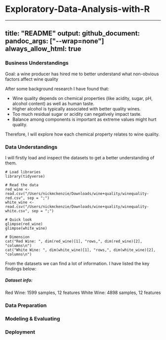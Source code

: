# Exploratory-Data-Analysis-with-R
---
title: "README"
output:
 github_document:
 pandoc_args: ["--wrap=none"]
always_allow_html: true
---

### Business Understandings
Goal: a wine producer has hired me to better understand what non-obvious factors affect wine quality

After some background research I have found that:
- Wine quality depends on chemical properties (like acidity, sugar, pH, alcohol content) as well as human taste.
- Higher alcohol is typically associated with better quality wines.
- Too much residual sugar or acidity can negatively impact taste.
- Balance among components is important as extreme values might hurt quality.

Therefore, I will explore how each chemical property relates to wine quality. 

### Data Understandings
I will firstly load and inspect the datasets to get a better understanding of them.
```{r}
# Load libraries
library(tidyverse)

# Read the data
red_wine <- read.csv("/Users/nickmckenzie/Downloads/wine+quality/winequality-red.csv", sep = ";")
white_wine <- read.csv("/Users/nickmckenzie/Downloads/wine+quality/winequality-white.csv", sep = ";")

# Quick look
glimpse(red_wine)
glimpse(white_wine)

# Dimension
cat("Red Wine: ", dim(red_wine)[1], "rows,", dim(red_wine)[2], "columns\n")
cat("White Wine: ", dim(white_wine)[1], "rows,", dim(white_wine)[2], "columns\n")

```
From the datasets we can find a lot of information. I have listed the key findings below:
##### Dataset info:
Red Wine: 1599 samples, 12 features
White Wine: 4898 samples, 12 features




### Data Preparation



### Modeling & Evaluating



### Deployment
